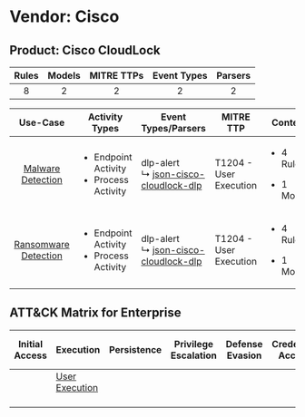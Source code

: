 Vendor: Cisco
=============
Product: Cisco CloudLock
------------------------
| Rules | Models | MITRE TTPs | Event Types | Parsers |
|:-----:|:------:|:----------:|:-----------:|:-------:|
|   8   |   2    |     2      |      2      |    2    |

|                              Use-Case                               | Activity Types                                               | Event Types/Parsers                                                                                   | MITRE TTP                  | Content                                             |
|:-------------------------------------------------------------------:| ------------------------------------------------------------ | ----------------------------------------------------------------------------------------------------- | -------------------------- | --------------------------------------------------- |
|    [Malware Detection](../UseCases/usecase_malware_detection.md)    | <ul><li>Endpoint Activity</li><li>Process Activity</li></ul> |  dlp-alert<br> ↳ [json-cisco-cloudlock-dlp](../Parsers/parserContent_json-cisco-cloudlock-dlp.md)<br> | T1204 - User Execution<br> | <ul><li>4 Rules</li></ul><ul><li>1 Models</li></ul> |
| [Ransomware Detection](../UseCases/usecase_ransomware_detection.md) | <ul><li>Endpoint Activity</li><li>Process Activity</li></ul> |  dlp-alert<br> ↳ [json-cisco-cloudlock-dlp](../Parsers/parserContent_json-cisco-cloudlock-dlp.md)<br> | T1204 - User Execution<br> | <ul><li>4 Rules</li></ul><ul><li>1 Models</li></ul> |

ATT&CK Matrix for Enterprise
----------------------------
| Initial Access | Execution                                                           | Persistence | Privilege Escalation | Defense Evasion | Credential Access | Discovery | Lateral Movement | Collection | Command and Control | Exfiltration | Impact |
| -------------- | ------------------------------------------------------------------- | ----------- | -------------------- | --------------- | ----------------- | --------- | ---------------- | ---------- | ------------------- | ------------ | ------ |
|                | [User Execution](https://attack.mitre.org/techniques/T1204)<br><br> |             |                      |                 |                   |           |                  |            |                     |              |        |